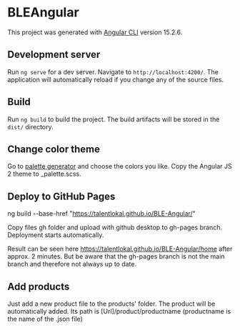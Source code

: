 # BLEAngular

This project was generated with [Angular CLI](https://github.com/angular/angular-cli) version 15.2.6.

## Development server

Run `ng serve` for a dev server. Navigate to `http://localhost:4200/`. The application will automatically reload if you change any of the source files.

## Build

Run `ng build` to build the project. The build artifacts will be stored in the `dist/` directory.

## Change color theme 

Go to [palette generator](http://mcg.mbitson.com/) and choose the colors you like.
Copy the Angular JS 2 theme to _palette.scss.


## Deploy to GitHub Pages
ng build --base-href "https://talentlokal.github.io/BLE-Angular/"

Copy files gh folder and upload with github desktop to gh-pages branch. Deployment starts automatically.

Result can be seen here https://talentlokal.github.io/BLE-Angular/home after approx. 2 minutes.
But be aware that the gh-pages branch is not the main branch and therefore not always up to date.

## Add products
Just add a new product file to the products' folder. The product will be automatically added.
Its path is [Url]/product/productname (productname is the name of the .json file)
